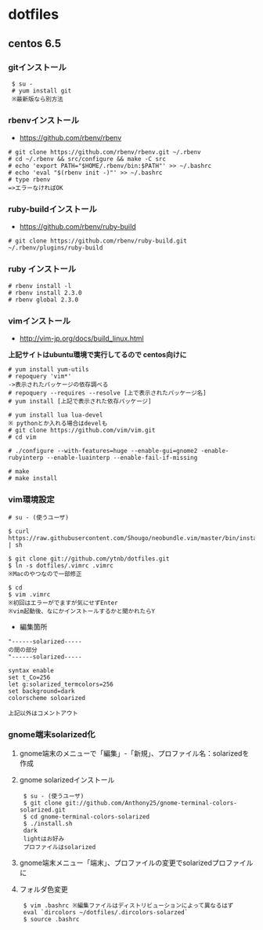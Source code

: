 # dotfiles

## centos 6.5


### gitインストール
```
 $ su -
 # yum install git
 ※最新版なら別方法
```

### rbenvインストール
* https://github.com/rbenv/rbenv
```
# git clone https://github.com/rbenv/rbenv.git ~/.rbenv
# cd ~/.rbenv && src/configure && make -C src
# echo 'export PATH="$HOME/.rbenv/bin:$PATH"' >> ~/.bashrc
# echo 'eval "$(rbenv init -)"' >> ~/.bashrc
# type rbenv
=>エラーなければOK
```

### ruby-buildインストール
* https://github.com/rbenv/ruby-build
```
# git clone https://github.com/rbenv/ruby-build.git ~/.rbenv/plugins/ruby-build
```

### ruby インストール
```
# rbenv install -l
# rbenv install 2.3.0
# rbenv global 2.3.0
```

### vimインストール
* http://vim-jp.org/docs/build_linux.html

**上記サイトはubuntu環境で実行してるので
centos向けに**

```
# yum install yum-utils
# repoquery 'vim*'
->表示されたパッケージの依存調べる
# repoquery --requires --resolve [上で表示されたパッケージ名]
# yum install [上記で表示された依存パッケージ]

# yum install lua lua-devel
※ pythonとか入れる場合はdevelも
# git clone https://github.com/vim/vim.git
# cd vim

# ./configure --with-features=huge --enable-gui=gnome2 -enable-rubyinterp --enable-luainterp --enable-fail-if-missing

# make
# make install
````

### vim環境設定
```
# su - (使うユーザ)

$ curl https://raw.githubusercontent.com/Shougo/neobundle.vim/master/bin/install.sh | sh

$ git clone git://github.com/ytnb/dotfiles.git
$ ln -s dotfiles/.vimrc .vimrc
※Macのやつなので一部修正

$ cd 
$ vim .vimrc
※初回はエラーがでますが気にせずEnter
※vim起動後、なにかインストールするかと聞かれたらY
```

* 編集箇所
```vim
"------solarized-----
の間の部分
"------solarized-----

syntax enable
set t_Co=256
let g:solarized_termcolors=256
set background=dark
colorscheme soloarized

上記以外はコメントアウト
```

### gnome端末solarized化
1. gnome端末のメニューで「編集」-「新規」、プロファイル名：solarizedを作成
2. gnome solarizedインストール

        $ su - (使うユーザ)
        $ git clone git://github.com/Anthony25/gnome-terminal-colors-solarized.git
        $ cd gnome-terminal-colors-solarized
        $ ./install.sh
        dark
        lightはお好み
        プロファイルはsolarized

3. gnome端末メニュー「端末」、プロファイルの変更でsolarizedプロファイルに
4. フォルダ色変更

        $ vim .bashrc ※編集ファイルはディストリビューションによって異なるはず
        eval `dircolors ~/dotfiles/.dircolors-solarzed`
        $ source .bashrc


